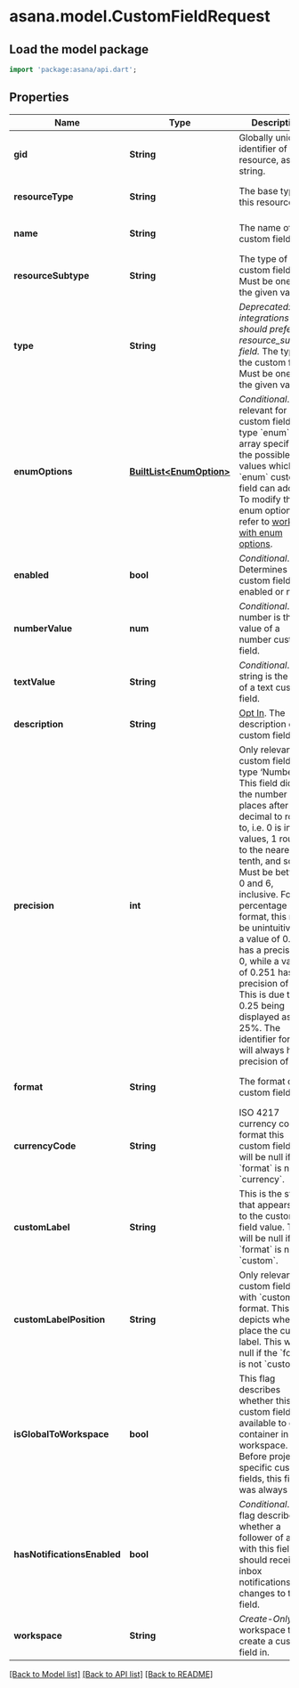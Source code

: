 # asana.model.CustomFieldRequest

## Load the model package
```dart
import 'package:asana/api.dart';
```

## Properties
Name | Type | Description | Notes
------------ | ------------- | ------------- | -------------
**gid** | **String** | Globally unique identifier of the resource, as a string. | [optional] [default to null]
**resourceType** | **String** | The base type of this resource. | [optional] [default to null]
**name** | **String** | The name of the custom field. | [optional] [default to null]
**resourceSubtype** | **String** | The type of the custom field. Must be one of the given values.  | [optional] [default to null]
**type** | **String** | *Deprecated: new integrations should prefer the resource_subtype field.* The type of the custom field. Must be one of the given values.  | [optional] [default to null]
**enumOptions** | [**BuiltList&lt;EnumOption&gt;**](EnumOption.md) | *Conditional*. Only relevant for custom fields of type &#x60;enum&#x60;. This array specifies the possible values which an &#x60;enum&#x60; custom field can adopt. To modify the enum options, refer to [working with enum options](/docs/create-an-enum-option). | [optional] [default to const []]
**enabled** | **bool** | *Conditional*. Determines if the custom field is enabled or not. | [optional] [default to null]
**numberValue** | **num** | *Conditional*. This number is the value of a number custom field. | [optional] [default to null]
**textValue** | **String** | *Conditional*. This string is the value of a text custom field. | [optional] [default to null]
**description** | **String** | [Opt In](/docs/input-output-options). The description of the custom field. | [optional] [default to null]
**precision** | **int** | Only relevant for custom fields of type ‘Number’. This field dictates the number of places after the decimal to round to, i.e. 0 is integer values, 1 rounds to the nearest tenth, and so on. Must be between 0 and 6, inclusive. For percentage format, this may be unintuitive, as a value of 0.25 has a precision of 0, while a value of 0.251 has a precision of 1. This is due to 0.25 being displayed as 25%. The identifier format will always have a precision of 0. | [optional] [default to null]
**format** | **String** | The format of this custom field. | [optional] [default to null]
**currencyCode** | **String** | ISO 4217 currency code to format this custom field. This will be null if the &#x60;format&#x60; is not &#x60;currency&#x60;. | [optional] [default to null]
**customLabel** | **String** | This is the string that appears next to the custom field value. This will be null if the &#x60;format&#x60; is not &#x60;custom&#x60;. | [optional] [default to null]
**customLabelPosition** | **String** | Only relevant for custom fields with &#x60;custom&#x60; format. This depicts where to place the custom label. This will be null if the &#x60;format&#x60; is not &#x60;custom&#x60;. | [optional] [default to null]
**isGlobalToWorkspace** | **bool** | This flag describes whether this custom field is available to every container in the workspace. Before project-specific custom fields, this field was always true. | [optional] [default to null]
**hasNotificationsEnabled** | **bool** | *Conditional*. This flag describes whether a follower of a task with this field should receive inbox notifications from changes to this field. | [optional] [default to null]
**workspace** | **String** | *Create-Only* The workspace to create a custom field in. | [default to null]

[[Back to Model list]](../README.md#documentation-for-models) [[Back to API list]](../README.md#documentation-for-api-endpoints) [[Back to README]](../README.md)


